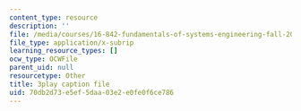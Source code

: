 ```yaml
---
content_type: resource
description: ''
file: /media/courses/16-842-fundamentals-of-systems-engineering-fall-2015/70db2d73e5ef5daa03e2e0fe0f6ce786_aiSpEUZzP0A.srt
file_type: application/x-subrip
learning_resource_types: []
ocw_type: OCWFile
parent_uid: null
resourcetype: Other
title: 3play caption file
uid: 70db2d73-e5ef-5daa-03e2-e0fe0f6ce786
---
```

